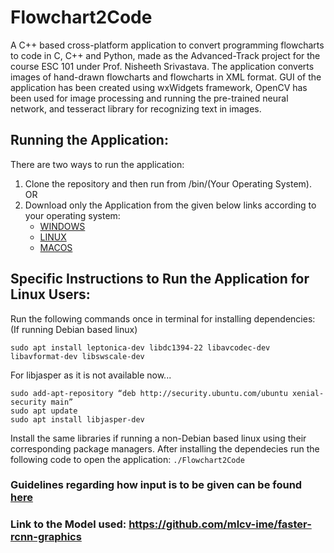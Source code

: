 # Flowchart2Code
A C++ based cross-platform application to convert programming flowcharts to code in C, C++ and Python, made as the Advanced-Track project for the course ESC 101 under Prof. Nisheeth Srivastava. The application converts images of hand-drawn flowcharts and flowcharts in XML format. GUI of the application has been created using wxWidgets framework, OpenCV has been used for image processing and running the pre-trained neural network, and tesseract library for recognizing text in images.

## Running the Application:
There are two ways to run the application:
1. Clone the repository and then run from /bin/(Your Operating System). OR
2. Download only the Application from the given below links according to your operating system:
   * [WINDOWS](https://drive.google.com/file/d/1GHOQw_KVzaKQLkrZWPs4eTXW35f8IPbY/view?usp=sharing)
   * [LINUX](https://drive.google.com/file/d/1s4tiCQWewSPi8f7INXbmcyMWT9QXghsA/view?usp=sharing)
   * [MACOS](https://drive.google.com/file/d/1rr_0ztOAnC067Lp-M4aeG2i38P6YYSoH/view?usp=sharing)
   
## Specific Instructions to Run the Application for Linux Users:
Run the following commands once in terminal for installing dependencies: (If running Debian based linux)
```
sudo apt install leptonica-dev libdc1394-22 libavcodec-dev libavformat-dev libswscale-dev
```
For libjasper as it is not available now...
```
sudo add-apt-repository “deb http://security.ubuntu.com/ubuntu xenial-security main”
sudo apt update
sudo apt install libjasper-dev
```
Install the same libraries if running a non-Debian based linux using their corresponding package managers.
After installing the dependecies run the following code to open the application:
```./Flowchart2Code```

### Guidelines regarding how input is to be given can be found [here](https://github.com/sanyog42/Flowchart2Code/blob/master/Guidelines.pdf)

### Link to the Model used: https://github.com/mlcv-ime/faster-rcnn-graphics

